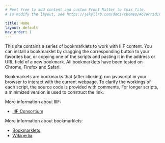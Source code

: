 ```yaml
---
# Feel free to add content and custom Front Matter to this file.
# To modify the layout, see https://jekyllrb.com/docs/themes/#overriding-theme-defaults

title: Home
layout: default
nav_order: 1
---
```

This site contains a series of bookmarklets to work with IIIF content. You can install a bookmarklet by dragging the corresponding button to your favorites bar, or copying one of the scripts and pasting it in the address or URL field of a new bookmark. All bookmarklets have been tested on Chrome, Firefox and Safari.

Bookmarkets are bookmarks that (after clicking) run javascript in your browser to interact with the current webpage. To clarify the workings of each script, the source code is provided with comments. For longer scripts, a minimized version is used to construct the link.

More information about IIIF:
- [IIIF Consortium](https://iiif.io/)

More information about bookmarklets:
- [Bookmarklets](http://caiorss.github.io/bookmarklets.html)
- [Wikipedia](https://en.wikipedia.org/wiki/Bookmarklet)